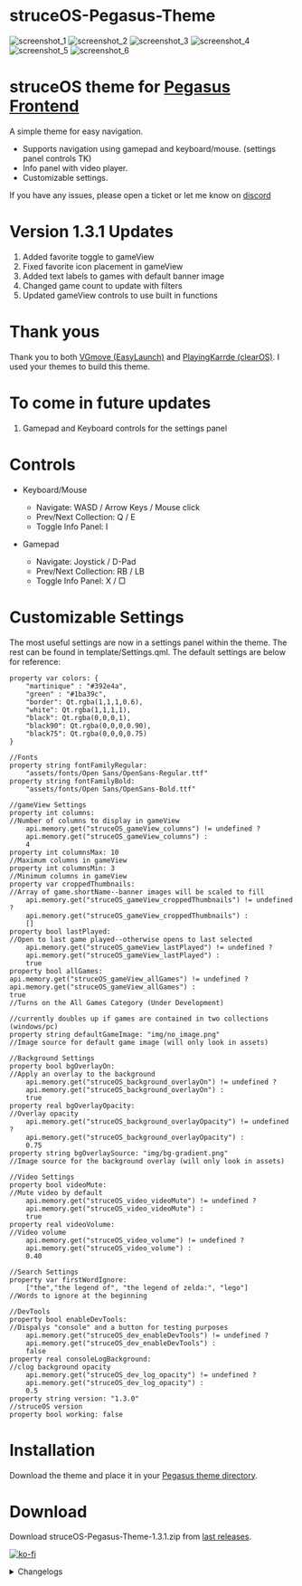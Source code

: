 # struceOS-Pegasus-Theme

![screenshot_1](.meta/screenshot_1.png)
![screenshot_2](.meta/screenshot_2.png)
![screenshot_3](.meta/screenshot_3.png)
![screenshot_4](.meta/screenshot_4.png)
![screenshot_5](.meta/screenshot_5.png)
![screenshot_6](.meta/screenshot_6.png)

# struceOS theme for [Pegasus Frontend](http://pegasus-frontend.org/)
A simple theme for easy navigation.

- Supports navigation using gamepad and keyboard/mouse. (settings panel controls TK)
- Info panel with video player.
- Customizable settings.

If you have any issues, please open a ticket or let me know on [discord](https://discord.gg/Pa92b2Q2pa)

# Version 1.3.1 Updates
1. Added favorite toggle to gameView
2. Fixed favorite icon placement in gameView
3. Added text labels to games with default banner image
4. Changed game count to update with filters
5. Updated gameView controls to use built in functions

# Thank yous
Thank you to both [VGmove (EasyLaunch)](https://github.com/VGmove/EasyLaunch) and [PlayingKarrde (clearOS)](https://github.com/PlayingKarrde/clearOS). I used your themes to build this theme.

# To come in future updates
1. Gamepad and Keyboard controls for the settings panel

# Controls
- Keyboard/Mouse
    - Navigate: WASD / Arrow Keys / Mouse click
    - Prev/Next Collection: Q / E
    - Toggle Info Panel: I 

- Gamepad
    - Navigate: Joystick / D-Pad
    - Prev/Next Collection: RB / LB
    - Toggle Info Panel: X / ▢

# Customizable Settings
The most useful settings are now in a settings panel within the theme. The rest can be found in template/Settings.qml. The default settings are below for reference:

    property var colors: {
        "martinique" : "#392e4a",
        "green" : "#1ba39c",
        "border": Qt.rgba(1,1,1,0.6),
        "white": Qt.rgba(1,1,1,1),
        "black": Qt.rgba(0,0,0,1),
        "black90": Qt.rgba(0,0,0,0.90),
        "black75": Qt.rgba(0,0,0,0.75)
    }

    //Fonts
    property string fontFamilyRegular: 
        "assets/fonts/Open Sans/OpenSans-Regular.ttf"
    property string fontFamilyBold: 
        "assets/fonts/Open Sans/OpenSans-Bold.ttf"

    //gameView Settings
    property int columns:                                                   //Number of columns to display in gameView
        api.memory.get("struceOS_gameView_columns") != undefined ?
        api.memory.get("struceOS_gameView_columns") :
        4
    property int columnsMax: 10                                             //Maximum columns in gameView
    property int columnsMin: 3                                              //Minimum columns in gameView
    property var croppedThumbnails:                                         //Array of game.shortName--banner images will be scaled to fill
        api.memory.get("struceOS_gameView_croppedThumbnails") != undefined ? 
        api.memory.get("struceOS_gameView_croppedThumbnails") :
        []                                                     
    property bool lastPlayed:                                               //Open to last game played--otherwise opens to last selected
        api.memory.get("struceOS_gameView_lastPlayed") != undefined ? 
        api.memory.get("struceOS_gameView_lastPlayed") :
        true
    property bool allGames: 
    api.memory.get("struceOS_gameView_allGames") != undefined ?
    api.memory.get("struceOS_gameView_allGames") :
    true                                                                    //Turns on the All Games Category (Under Development)
                                                                            //currently doubles up if games are contained in two collections (windows/pc)
    property string defaultGameImage: "img/no_image.png"                    //Image source for default game image (will only look in assets)

    //Background Settings
    property bool bgOverlayOn:                                              //Apply an overlay to the background
        api.memory.get("struceOS_background_overlayOn") != undefined ?
        api.memory.get("struceOS_background_overlayOn") :
        true
    property real bgOverlayOpacity:                                         //Overlay opacity 
        api.memory.get("struceOS_background_overlayOpacity") != undefined ?
        api.memory.get("struceOS_background_overlayOpacity") :
        0.75
    property string bgOverlaySource: "img/bg-gradient.png"                  //Image source for the background overlay (will only look in assets)
    
    //Video Settings
    property bool videoMute:                                                //Mute video by default
        api.memory.get("struceOS_video_videoMute") != undefined ?
        api.memory.get("struceOS_video_videoMute") : 
        true
    property real videoVolume:                                              //Video volume
        api.memory.get("struceOS_video_volume") != undefined ?
        api.memory.get("struceOS_video_volume") :
        0.40

    //Search Settings
    property var firstWordIgnore: 
        ["the","the legend of", "the legend of zelda:", "lego"]             //Words to ignore at the beginning

    //DevTools
    property bool enableDevTools:                                           //Dispalys "console" and a button for testing purposes 
        api.memory.get("struceOS_dev_enableDevTools") != undefined ?
        api.memory.get("struceOS_dev_enableDevTools") :
        false
    property real consoleLogBackground:                                     //clog background opacity
        api.memory.get("struceOS_dev_log_opacity") != undefined ?
        api.memory.get("struceOS_dev_log_opacity") :
        0.5
    property string version: "1.3.0"                                        //struceOS version
    property bool working: false

# Installation
Download the theme and place it in your [Pegasus theme directory](http://pegasus-frontend.org/docs/user-guide/installing-themes/).

# Download
Download struceOS-Pegasus-Theme-1.3.1.zip from [last releases](https://github.com/strucep/struceOS-Pegasus-Theme/releases).

[![ko-fi](https://ko-fi.com/img/githubbutton_sm.svg)](https://ko-fi.com/I2I2ZB6VK)

<details>
    <summary>Changelogs</summary>

## 1.3.1

```
1. Added favorite toggle to gameView
2. Fixed favorite icon placement in gameView
3. Added text labels to games with default banner image
4. Changed game count to update with filters
5. Updated gameView controls to use built in functions
```

## 1.3.0

```
1. Updated collection logos
2. Simplified toggling panels
3. Fixed background images when searching
4. Changed audio files for UI sounds
5. Updated header layout and functions
6. Updated info panel layout and functions
```

## 1.2.1

```
1. Added All Games to the collection dropdown menu
2. Collection dropdown resizes to list length if shorter than the full window
3. Removed clog statements from testing
```

## 1.2.0

```
1. Added game count to collection title
2. Added collection dropdown menu
```

## 1.1.0

```
1. Split theme.qml into separate files for easier editing
2. Moved common functions to js
2. Updated header logic
3. Added Search functionality
4. Added an in app Settings panel
5. Added an All Games collection 
6. Fixed GoG and Steam collections
```

## 1.0.1

```
1. Fixed audio discrepancies in button presses
2. Fixed unused settings properties
3. Added additional settings to the customizable settings
```

## 1.0.0

```
1. Initial release.
```
</details>
